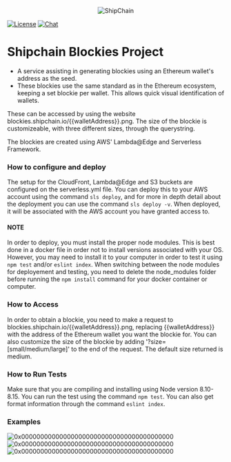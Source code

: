<p align="center">
  <img src="https://shipchain.io/img/logo.png" alt="ShipChain"/>
</p>

[![License](http://img.shields.io/:license-apache-blue.svg)](http://www.apache.org/licenses/LICENSE-2.0.html)
[![Chat](https://img.shields.io/badge/gitter-ShipChain/lobby-green.svg)](https://gitter.im/ShipChain/Lobby)

# Shipchain Blockies Project

* A service assisting in generating blockies using an Ethereum wallet's address as the seed.
* These blockies use the same standard as in the Ethereum ecosystem, keeping a set blockie per wallet. This allows quick visual identification of wallets.

These can be accessed by using the website blockies.shipchain.io/{{walletAddress}}.png. The size of the blockie is customizeable, with three different sizes, through the querystring.

The blockies are created using AWS' Lambda@Edge and Serverless Framework.


### How to configure and deploy

The setup for the CloudFront, Lambda@Edge and S3 buckets are configured on the serverless.yml file. You can deploy this to your AWS account using the command `sls deploy`, and for more in depth detail about the deployment you can use the command `sls deploy -v`. When deployed, it will be associated with the AWS account you have granted access to.


#### NOTE

In order to deploy, you must install the proper node modules. This is best done in a docker file in order not to install versions associated with your OS. However, you may need to install it to your computer in order to test it using `npm test` and/or `eslint index`. When switching between the node modules for deployement and testing, you need to delete the node_modules folder before running the `npm install` command for your docker container or computer.


### How to Access

In order to obtain a blockie, you need to make a request to blockies.shipchain.io/{{walletAddress}}.png, replacing {{walletAddress}} with the address of the Ethereum wallet you want the blockie for. You can also customize the size of the blockie by adding '?size=[small/medium/large]' to the end of the request. The default size returned is medium.


### How to Run Tests

Make sure that you are compiling and installing using Node version 8.10-8.15. You can run the test using the command `npm test`. You can also get format information through the command `eslint index`.

### Examples

![0x0000000000000000000000000000000000000000](https://blockies.shipchain.io/0x0000000000000000000000000000000000000000.png?size=large "Large Sized Blockie 128x128")
![0x0000000000000000000000000000000000000000](https://blockies.shipchain.io/0x0000000000000000000000000000000000000000.png?size=medium "Medium Sized Blockie 64x64")
![0x0000000000000000000000000000000000000000](https://blockies.shipchain.io/0x0000000000000000000000000000000000000000.png?size=small "Small Sized Blockie 32x32")
